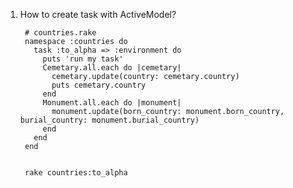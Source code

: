 1. How to create task with ActiveModel?
       
        # countries.rake
        namespace :countries do
          task :to_alpha => :environment do
            puts 'run my task'
            Cemetary.all.each do |cemetary|
              cemetary.update(country: cemetary.country)
              puts cemetary.country
            end
            Monument.all.each do |monument|
              monument.update(born_country: monument.born_country, burial_country: monument.burial_country)
            end
          end
        end
        
        
        rake countries:to_alpha
